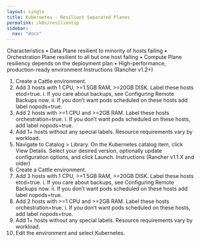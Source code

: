 ```yaml
---
layout: single
title: Kubernetes - Resilient Separated Planes
permalink: /k8s/resilientsp
sidebar:
  nav: "docs"
---
```


Characteristics
•	Data Plane resilient to minority of hosts failing
•	Orchestration Plane resilient to all but one host failing
•	Compute Plane resiliency depends on the deployment plan
•	High-performance, production-ready environment
Instructions (Rancher v1.2+)
1.	Create a Cattle environment.
2.	Add 3 hosts with 1 CPU, >=1.5GB RAM, >=20GB DISK. Label these hosts etcd=true.
i.	If you care about backups, see Configuring Remote Backups now.
ii.	If you don’t want pods scheduled on these hosts add label nopods=true.
3.	Add 2 hosts with >=1 CPU and >=2GB RAM. Label these hosts orchestration=true.
i.	If you don’t want pods scheduled on these hosts, add label nopods=true.
4.	Add 1+ hosts without any special labels. Resource requirements vary by workload.
5.	Navigate to Catalog > Library. On the Kubernetes catalog item, click View Details. Select your desired version, optionally update configuration options, and click Launch.
Instructions (Rancher v1.1.X and older)
1.	Create a Cattle environment.
2.	Add 3 hosts with 1 CPU, >=1.5GB RAM, >=20GB DISK. Label these hosts etcd=true.
i.	If you care about backups, see Configuring Remote Backups now.
ii.	If you don’t want pods scheduled on these hosts add label nopods=true.
3.	Add 2 hosts with >=1 CPU and >=2GB RAM. Label these hosts orchestration=true.
i.	If you don’t want pods scheduled on these hosts, add label nopods=true.
4.	Add 1+ hosts without any special labels. Resource requirements vary by workload.
5.	Edit the environment and select Kubernetes.
